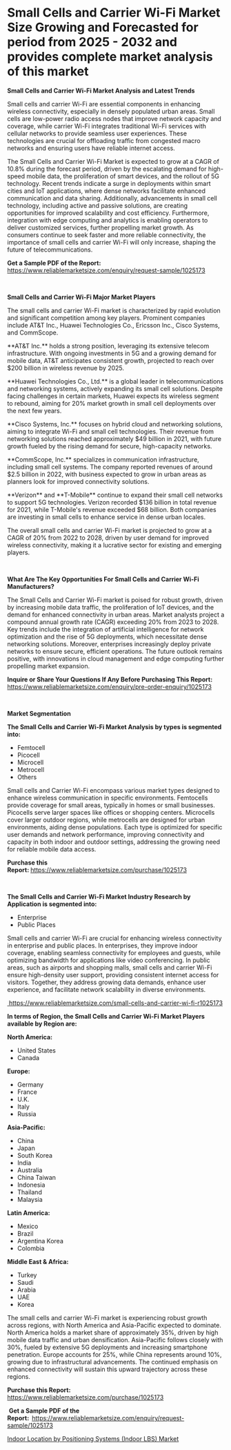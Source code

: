 <p><h1>Small Cells and Carrier Wi-Fi Market Size Growing and Forecasted for period from 2025 - 2032 and provides complete market analysis of this market</h1></p><p><strong>Small Cells and Carrier Wi-Fi Market Analysis and Latest Trends</strong></p>
<p><p>Small cells and carrier Wi-Fi are essential components in enhancing wireless connectivity, especially in densely populated urban areas. Small cells are low-power radio access nodes that improve network capacity and coverage, while carrier Wi-Fi integrates traditional Wi-Fi services with cellular networks to provide seamless user experiences. These technologies are crucial for offloading traffic from congested macro networks and ensuring users have reliable internet access.</p><p>The Small Cells and Carrier Wi-Fi Market is expected to grow at a CAGR of 10.8% during the forecast period, driven by the escalating demand for high-speed mobile data, the proliferation of smart devices, and the rollout of 5G technology. Recent trends indicate a surge in deployments within smart cities and IoT applications, where dense networks facilitate enhanced communication and data sharing. Additionally, advancements in small cell technology, including active and passive solutions, are creating opportunities for improved scalability and cost efficiency. Furthermore, integration with edge computing and analytics is enabling operators to deliver customized services, further propelling market growth. As consumers continue to seek faster and more reliable connectivity, the importance of small cells and carrier Wi-Fi will only increase, shaping the future of telecommunications.</p></p>
<p><strong>Get a Sample PDF of the Report:&nbsp;</strong> <a href="https://www.reliablemarketsize.com/enquiry/request-sample/1025173?utm_campaign=2319&utm_medium=2&utm_source=Github&utm_content=ia&utm_term=15022025&utm_id=small-cells-and-carrier-wi-fi">https://www.reliablemarketsize.com/enquiry/request-sample/1025173</a></p>
<p>&nbsp;</p>
<p><strong>Small Cells and Carrier Wi-Fi Major Market Players</strong></p>
<p><p>The small cells and carrier Wi-Fi market is characterized by rapid evolution and significant competition among key players. Prominent companies include AT&T Inc., Huawei Technologies Co., Ericsson Inc., Cisco Systems, and CommScope.</p><p>**AT&T Inc.** holds a strong position, leveraging its extensive telecom infrastructure. With ongoing investments in 5G and a growing demand for mobile data, AT&T anticipates consistent growth, projected to reach over $200 billion in wireless revenue by 2025.</p><p>**Huawei Technologies Co., Ltd.** is a global leader in telecommunications and networking systems, actively expanding its small cell solutions. Despite facing challenges in certain markets, Huawei expects its wireless segment to rebound, aiming for 20% market growth in small cell deployments over the next few years.</p><p>**Cisco Systems, Inc.** focuses on hybrid cloud and networking solutions, aiming to integrate Wi-Fi and small cell technologies. Their revenue from networking solutions reached approximately $49 billion in 2021, with future growth fueled by the rising demand for secure, high-capacity networks.</p><p>**CommScope, Inc.** specializes in communication infrastructure, including small cell systems. The company reported revenues of around $2.5 billion in 2022, with business expected to grow in urban areas as planners look for improved connectivity solutions.</p><p>**Verizon** and **T-Mobile** continue to expand their small cell networks to support 5G technologies. Verizon recorded $136 billion in total revenue for 2021, while T-Mobile's revenue exceeded $68 billion. Both companies are investing in small cells to enhance service in dense urban locales.</p><p>The overall small cells and carrier Wi-Fi market is projected to grow at a CAGR of 20% from 2022 to 2028, driven by user demand for improved wireless connectivity, making it a lucrative sector for existing and emerging players.</p></p>
<p>&nbsp;</p>
<p><strong>What Are The Key Opportunities For Small Cells and Carrier Wi-Fi Manufacturers?</strong></p>
<p><p>The Small Cells and Carrier Wi-Fi market is poised for robust growth, driven by increasing mobile data traffic, the proliferation of IoT devices, and the demand for enhanced connectivity in urban areas. Market analysts project a compound annual growth rate (CAGR) exceeding 20% from 2023 to 2028. Key trends include the integration of artificial intelligence for network optimization and the rise of 5G deployments, which necessitate dense networking solutions. Moreover, enterprises increasingly deploy private networks to ensure secure, efficient operations. The future outlook remains positive, with innovations in cloud management and edge computing further propelling market expansion.</p></p>
<p><strong>Inquire or Share Your Questions If Any Before Purchasing This Report:</strong> <a href="https://www.reliablemarketsize.com/enquiry/pre-order-enquiry/1025173?utm_campaign=2319&utm_medium=2&utm_source=Github&utm_content=ia&utm_term=15022025&utm_id=small-cells-and-carrier-wi-fi">https://www.reliablemarketsize.com/enquiry/pre-order-enquiry/1025173</a></p>
<p>&nbsp;</p>
<p><strong>Market Segmentation</strong></p>
<p><strong>The Small Cells and Carrier Wi-Fi Market Analysis by types is segmented into:</strong></p>
<p><ul><li>Femtocell</li><li>Picocell</li><li>Microcell</li><li>Metrocell</li><li>Others</li></ul></p>
<p><p>Small cells and Carrier Wi-Fi encompass various market types designed to enhance wireless communication in specific environments. Femtocells provide coverage for small areas, typically in homes or small businesses. Picocells serve larger spaces like offices or shopping centers. Microcells cover larger outdoor regions, while metrocells are designed for urban environments, aiding dense populations. Each type is optimized for specific user demands and network performance, improving connectivity and capacity in both indoor and outdoor settings, addressing the growing need for reliable mobile data access.</p></p>
<p><strong>Purchase this Report:&nbsp;</strong><a href="https://www.reliablemarketsize.com/purchase/1025173?utm_campaign=2319&utm_medium=2&utm_source=Github&utm_content=ia&utm_term=15022025&utm_id=small-cells-and-carrier-wi-fi">https://www.reliablemarketsize.com/purchase/1025173</a></p>
<p>&nbsp;</p>
<p><strong>The Small Cells and Carrier Wi-Fi Market Industry Research by Application is segmented into:</strong></p>
<p><ul><li>Enterprise</li><li>Public Places</li></ul></p>
<p><p>Small cells and carrier Wi-Fi are crucial for enhancing wireless connectivity in enterprise and public places. In enterprises, they improve indoor coverage, enabling seamless connectivity for employees and guests, while optimizing bandwidth for applications like video conferencing. In public areas, such as airports and shopping malls, small cells and carrier Wi-Fi ensure high-density user support, providing consistent internet access for visitors. Together, they address growing data demands, enhance user experience, and facilitate network scalability in diverse environments.</p></p>
<p><a href="https://www.reliablemarketsize.com/small-cells-and-carrier-wi-fi-r1025173?utm_campaign=2319&utm_medium=2&utm_source=Github&utm_content=ia&utm_term=15022025&utm_id=small-cells-and-carrier-wi-fi">&nbsp;https://www.reliablemarketsize.com/small-cells-and-carrier-wi-fi-r1025173</a></p>
<p><strong>In terms of Region, the Small Cells and Carrier Wi-Fi Market Players available by Region are:</strong></p>
<p>
    <p> <strong> North America: </strong>
        <ul>
            <li>United States</li>
            <li>Canada</li>
        </ul>
        </p> 
    <p> <strong> Europe: </strong>
        <ul>
            <li>Germany</li>
            <li>France</li>
            <li>U.K.</li>
            <li>Italy</li>
            <li>Russia</li>
        </ul>
        </p> 
    <p> <strong> Asia-Pacific: </strong>
        <ul>
            <li>China</li>
            <li>Japan</li>
            <li>South Korea</li>
            <li>India</li>
            <li>Australia</li>
            <li>China Taiwan</li>
            <li>Indonesia</li>
            <li>Thailand</li>
            <li>Malaysia</li>
        </ul>
        </p> 
    <p> <strong> Latin America: </strong>
        <ul>
            <li>Mexico</li>
            <li>Brazil</li>
            <li>Argentina Korea</li>
            <li>Colombia</li>
        </ul>
        </p> 
    <p> <strong> Middle East & Africa: </strong>
        <ul>
            <li>Turkey</li>
            <li>Saudi</li>
            <li>Arabia</li>
            <li>UAE</li>
            <li>Korea</li>
        </ul>
    </p>
    </p>
<p><p>The small cells and carrier Wi-Fi market is experiencing robust growth across regions, with North America and Asia-Pacific expected to dominate. North America holds a market share of approximately 35%, driven by high mobile data traffic and urban densification. Asia-Pacific follows closely with 30%, fueled by extensive 5G deployments and increasing smartphone penetration. Europe accounts for 25%, while China represents around 10%, growing due to infrastructural advancements. The continued emphasis on enhanced connectivity will sustain this upward trajectory across these regions.</p></p>
<p><strong>Purchase this Report: </strong><a href="https://www.reliablemarketsize.com/purchase/1025173?utm_campaign=2319&utm_medium=2&utm_source=Github&utm_content=ia&utm_term=15022025&utm_id=small-cells-and-carrier-wi-fi">https://www.reliablemarketsize.com/purchase/1025173</a></p>
<p>&nbsp;<strong>Get a Sample PDF of the Report:&nbsp;&nbsp;</strong><a href="https://www.reliablemarketsize.com/enquiry/request-sample/1025173?utm_campaign=2319&utm_medium=2&utm_source=Github&utm_content=ia&utm_term=15022025&utm_id=small-cells-and-carrier-wi-fi">https://www.reliablemarketsize.com/enquiry/request-sample/1025173</a></p>
<p><strong></strong></p>
<p><p><a href="https://github.com/oslieselotte2192/Market-Research-Report-List-1/blob/main/indoor-location-by-positioning-systems-indoor-lbs-market.md?utm_campaign=2319&utm_medium=2&utm_source=Github&utm_content=ia&utm_term=15022025&utm_id=small-cells-and-carrier-wi-fi">Indoor Location by Positioning Systems (Indoor LBS) Market</a></p></p>